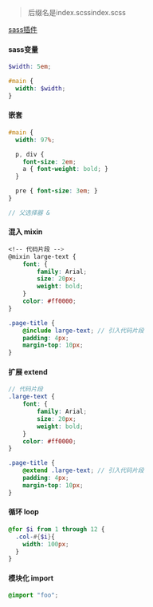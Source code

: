 >后缀名是index.scssindex.scss

[sass插件](https://www.cnblogs.com/ldlx-mars/p/9242155.html)


#### sass变量
```scss
$width: 5em;

#main {
  width: $width;
}
```
#### 嵌套
```scss
#main {
  width: 97%;

  p, div {
    font-size: 2em;
    a { font-weight: bold; }
  }

  pre { font-size: 3em; }
}

// 父选择器 &
```
#### 混入 mixin
```scss
<!-- 代码片段 -->
@mixin large-text {
    font: {
        family: Arial;
        size: 20px;
        weight: bold;
    }
    color: #ff0000;
}

.page-title {
    @include large-text; // 引入代码片段
    padding: 4px;
    margin-top: 10px;
}
```
#### 扩展 extend
```scss
// 代码片段
.large-text {
    font: {
        family: Arial;
        size: 20px;
        weight: bold;
    }
    color: #ff0000;
}

.page-title {
    @extend .large-text; // 引入代码片段
    padding: 4px;
    margin-top: 10px;
}
```
#### 循环 loop
```scss
@for $i from 1 through 12 {
  .col-#{$i}{
    width: 100px;
  }
}
```
#### 模块化 import
```scss
@import "foo";
```